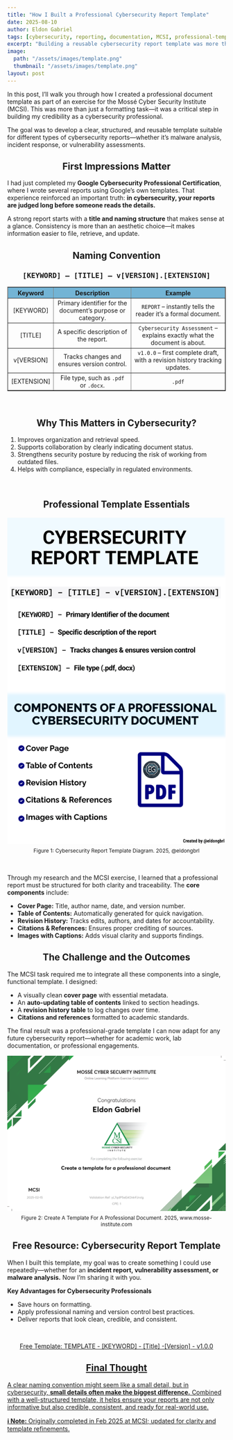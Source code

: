 ```yaml
---
title: "How I Built a Professional Cybersecurity Report Template"
date: 2025-08-10
author: Eldon Gabriel
tags: [cybersecurity, reporting, documentation, MCSI, professional-template]
excerpt: "Building a reusable cybersecurity report template was more than formatting—it was about credibility, clarity, and professionalism."
image:
  path: "/assets/images/template.png"
  thumbnail: "/assets/images/template.png"
layout: post
---
```


In this post, I’ll walk you through how I created a professional document template as part of an exercise for the Mossé Cyber Security Institute (MCSI). This was more than just a formatting task—it was a critical step in building my credibility as a cybersecurity professional.  

The goal was to develop a clear, structured, and reusable template suitable for different types of cybersecurity reports—whether it’s malware analysis, incident response, or vulnerability assessments.  

<center><h2>First Impressions Matter</h2></center>

I had just completed my **Google Cybersecurity Professional Certification**, where I wrote several reports using Google’s own templates. That experience reinforced an important truth: **in cybersecurity, your reports are judged long before someone reads the details.**

A strong report starts with a **title and naming structure** that makes sense at a glance. Consistency is more than an aesthetic choice—it makes information easier to file, retrieve, and update.  

<center><h2>Naming Convention</h2></center>

<div align="center">

<h3><kbd>[KEYWORD] – [TITLE] – v[VERSION].[EXTENSION]</kbd></h3>

<table border="1" cellspacing="0" cellpadding="5" style="border-collapse: collapse; text-align: center;">
  <thead style="background-color: #73b4d5;">
    <tr>
      <th>Keyword</th>
      <th>Description</th>
      <th>Example</th>
    </tr>
  </thead>
  <tbody>
    <tr>
      <td>[KEYWORD]</td>
      <td>Primary identifier for the document’s purpose or category.</td>
      <td><code>REPORT</code> – instantly tells the reader it’s a formal document.</td>
    </tr>
    <tr>
      <td>[TITLE]</td>
      <td>A specific description of the report.</td>
      <td><code>Cybersecurity Assessment</code> – explains exactly what the document is about.</td>
    </tr>
    <tr>
      <td>v[VERSION]</td>
      <td>Tracks changes and ensures version control.</td>
      <td><code>v1.0.0</code> – first complete draft, with a revision history tracking updates.</td>
    </tr>
    <tr>
      <td>[EXTENSION]</td>
      <td>File type, such as <code>.pdf</code> or <code>.docx</code>.</td>
      <td><code>.pdf</code></td>
    </tr>
  </tbody>
</table>
</div>
<br>

<center><h2>Why This Matters in Cybersecurity?</h2></center>
<ol>
  <li>Improves organization and retrieval speed.</li>
  <li>Supports collaboration by clearly indicating document status.</li>
  <li>Strengthens security posture by reducing the risk of working from outdated files.</li>
  <li>Helps with compliance, especially in regulated environments.</li>
</ol>
<br>

<center><h2>Professional Template Essentials</h2></center>

<div style="text-align:center; margin: 15px 0;">
  <a href="https://github.com/EldonGabriel/eldongabriel.github.io/blob/main/assets/images/cybersecurity-report-template-diagram.png" target="_blank">
    <img src="https://raw.githubusercontent.com/EldonGabriel/eldongabriel.github.io/main/assets/images/cybersecurity-report-template-diagram.png" 
         alt="Figure 1: Cybersecurity Report Template Diagram. 2025, @eldongbrl" 
         width="600">
  </a>
  <div style="font-size:0.85em; margin-top:5px;">
    Figure 1: Cybersecurity Report Template Diagram. 2025, @eldongbrl
  </div>
</div>
<br>

Through my research and the MCSI exercise, I learned that a professional report must be structured for both clarity and traceability. The **core components** include:  

<ul>
  <li><strong>Cover Page:</strong> Title, author name, date, and version number.</li>
  <li><strong>Table of Contents:</strong> Automatically generated for quick navigation.</li>
  <li><strong>Revision History:</strong> Tracks edits, authors, and dates for accountability.</li>
  <li><strong>Citations & References:</strong> Ensures proper crediting of sources.</li>
  <li><strong>Images with Captions:</strong> Adds visual clarity and supports findings.</li>
</ul> 

<center><h2>The Challenge and the Outcomes</h2></center>

The MCSI task required me to integrate all these components into a single, functional template. I designed:  

- A visually clean **cover page** with essential metadata.  
- An **auto-updating table of contents** linked to section headings.  
- A **revision history table** to log changes over time.  
- **Citations and references** formatted to academic standards.  

The final result was a professional-grade template I can now adapt for any future cybersecurity report—whether for academic work, lab documentation, or professional engagements.  

<div style="text-align:center; margin: 15px 0;">
  <img src="https://raw.githubusercontent.com/EldonGabriel/eldongabriel.github.io/main/assets/certifications/Create%20A%20Template%20For%20A%20Professional%20Document%20.png" 
       alt="Create A Template For A Professional Document" 
       width="600">
  <div style="font-size:0.85em; margin-top:5px;">
    Figure 2: Create A Template For A Professional Document. 2025, www.mosse-institute.com
  </div>
</div>

<center><h2>Free Resource: Cybersecurity Report Template</h2></center>

When I built this template, my goal was to create something I could use repeatedly—whether for an **incident report, vulnerability assessment, or malware analysis.** Now I’m sharing it with you.  

**Key Advantages for Cybersecurity Professionals**  
- Save hours on formatting.  
- Apply professional naming and version control best practices.  
- Deliver reports that look clean, credible, and consistent.  
<br>

<p align="center">
  <a href="https://docs.google.com/document/d/1pG9jjDdVDl7Cqu-DoQOv6XSBhqG5YSJxUJQt0u1-01A/edit?tab=t.0" target="_blank">
    Free Template: TEMPLATE - [KEYWORD] - [Title] -[Version] - v1.0.0
</p>

<center><h2>Final Thought</h2></center>

A clear naming convention might seem like a small detail, but in cybersecurity, **small details often make the biggest difference.** Combined with a well-structured template, it helps ensure your reports are not only informative but also credible, consistent, and ready for real-world use.  

**ℹ️ Note:** Originally completed in Feb 2025 at MCSI; updated for clarity and template refinements.
